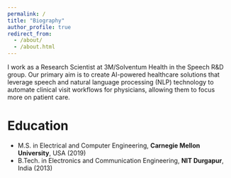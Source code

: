 ```yaml
---
permalink: /
title: "Biography"
author_profile: true
redirect_from:
  - /about/
  - /about.html
---
```


I work as a Research Scientist at 3M/Solventum Health in the Speech R&D group. Our primary aim is to create AI-powered healthcare solutions that leverage speech and natural language processing (NLP) technology to automate clinical visit workflows for physicians, allowing them to focus more on patient care.

Education
======
* M.S. in Electrical and Computer Engineering, **Carnegie Mellon University**, USA (2019)
* B.Tech. in Electronics and Communication Engineering, **NIT Durgapur**, India (2013)